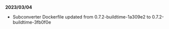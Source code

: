 **2023/03/04**

* Subconverter Dockerfile updated from 0.7.2-buildtime-1a309e2 to 0.7.2-buildtime-3fb0f0e
